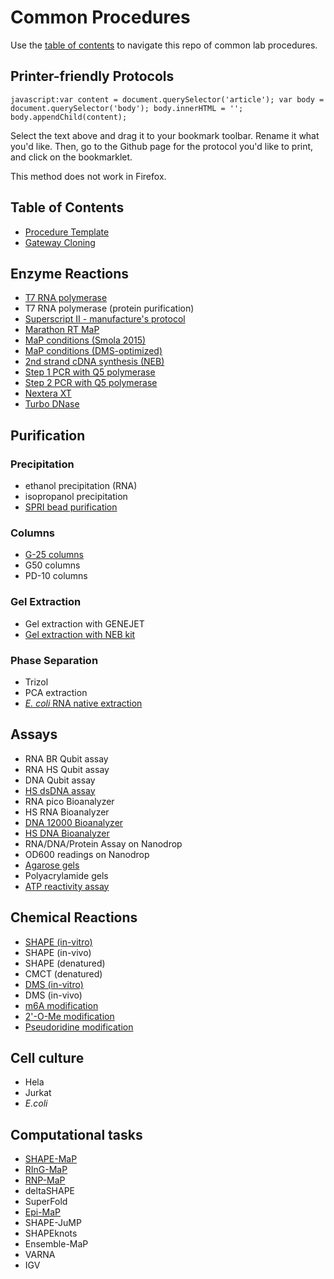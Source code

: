 Common Procedures
================================================================================
Use the [table of contents](#table-of-contents) to navigate this repo of common lab procedures.

Printer-friendly Protocols
--------------------------------------------------------------------------------
``javascript:var content = document.querySelector('article'); var body = document.querySelector('body'); body.innerHTML = ''; body.appendChild(content);``

Select the text above and drag it to your bookmark toolbar. Rename it what
you'd like. Then, go to the Github page for the protocol you'd like to print,
and click on the bookmarklet.

This method does not work in Firefox.

Table of Contents
--------------------------------------------------------------------------------
* [Procedure Template](Procedure-Template.md)
* [Gateway Cloning](#enzyme-reactions)

Enzyme Reactions
--------------------------------------------------------------------------------
* [T7 RNA polymerase](enzyme-reactions/t7-rna-polymerase.md)
* T7 RNA polymerase (protein purification)
* [Superscript II - manufacture's protocol](enzyme-reactions/superscript-ii.md)
* [Marathon RT MaP](enzyme-reactions/map-rt-marathon.md)
* [MaP conditions (Smola 2015)](enzyme-reactions/map-rt.md)
* [MaP conditions (DMS-optimized)](enzyme-reactions/map-rt-dms.md)
* [2nd strand cDNA synthesis (NEB)](enzyme-reactions/second-strand-synthesis.md)
* [Step 1 PCR with Q5 polymerase](enzyme-reactions/step-1-pcr.md)
* [Step 2 PCR with Q5 polymerase](enzyme-reactions/step-2-pcr.md)
* [Nextera XT](enzyme-reactions/nextera-xt.md)
* [Turbo DNase](enzyme-reactions/turbo-dnase.md)

Purification
--------------------------------------------------------------------------------
### Precipitation
* ethanol precipitation (RNA)
* isopropanol precipitation
* [SPRI bead purification](purification/spri-bead-purification.md)
### Columns
* [G-25 columns](purification/G-25-microspin-columns.md)
* G50 columns
* PD-10 columns
### Gel Extraction
* Gel extraction with GENEJET
* [Gel extraction with NEB kit](purification/monarch-dna-gel-extraction.md)
### Phase Separation
* Trizol
* PCA extraction
* [*E. coli* RNA native extraction](purification/ecoli-rna-native-extraction.md)

Assays
--------------------------------------------------------------------------------
* RNA BR Qubit assay
* RNA HS Qubit assay
* DNA Qubit assay
* [HS dsDNA assay](assays/hs-dna.md)
* RNA pico Bioanalyzer
* HS RNA Bioanalyzer
* [DNA 12000 Bioanalyzer](assays/dna-12000-kit.md)
* [HS DNA Bioanalyzer](assays/hs-dna-kit.md)
* RNA/DNA/Protein Assay on Nanodrop
* OD600 readings on Nanodrop
* [Agarose gels](assays/agarose-gels.md)
* Polyacrylamide gels
* [ATP reactivity assay](assays/atp-reactivity-assay.md)

Chemical Reactions
--------------------------------------------------------------------------------
* [SHAPE (in-vitro)](chemical-reactions/in-vitro-shape-modification.md)
* SHAPE (in-vivo)
* SHAPE (denatured)
* CMCT (denatured)
* [DMS (in-vitro)](chemical-reactions/in-vitro-dms-modification.md)
* DMS (in-vivo)
* [m6A modification](chemical-reactions/m6a-modification.md)
* [2'-O-Me modification](chemical-reactions/2ome-modification.md)
* [Pseudoridine modification](chemical-reactions/psi-modification.md)

Cell culture
--------------------------------------------------------------------------------
* Hela
* Jurkat
* *E.coli*

Computational tasks
--------------------------------------------------------------------------------
* [SHAPE-MaP](https://github.com/Weeks-UNC/shapemapper2)
* [RInG-MaP](https://github.com/Weeks-UNC/RingMapper)
* [RNP-MaP](https://github.com/Weeks-UNC/RNP-MaP)
* deltaSHAPE
* SuperFold
* [Epi-MaP](https://github.com/Weeks-UNC/Epi-MaP)
* SHAPE-JuMP
* SHAPEknots
* Ensemble-MaP
* VARNA
* IGV
